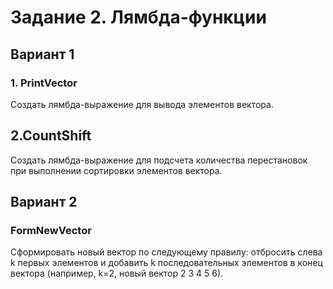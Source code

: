 # Задание 2. Лямбда-функции
## Вариант 1
### 1. PrintVector
Создать лямбда-выражение для вывода элементов вектора. 

## 2.CountShift
Создать лямбда-выражение для подсчета количества перестановок при выполнении сортировки элементов вектора.

## Вариант 2 
### FormNewVector
Сформировать новый вектор по следующему правилу: отбросить слева k первых элементов и добавить k последовательных элементов в конец вектора (например, k=2, новый вектор 2 3 4 5 6).
